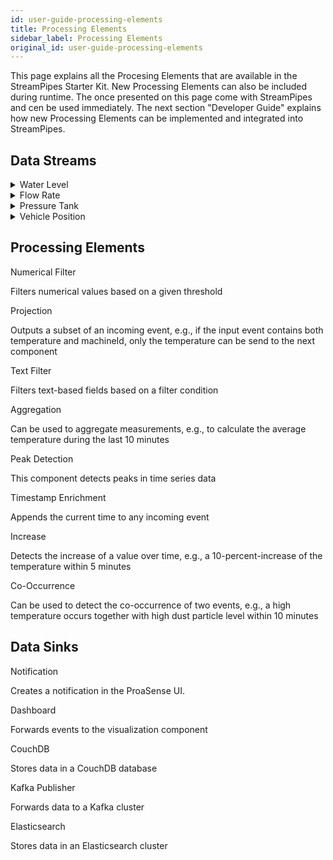 ```yaml
---
id: user-guide-processing-elements
title: Processing Elements
sidebar_label: Processing Elements
original_id: user-guide-processing-elements
---
```


This page explains all the Procesing Elements that are available in the StreamPipes Starter Kit.
New Processing Elements can also be included during runtime.
The once presented on this page come with StreamPipes and cen be used immediately. 
The next section "Developer Guide" explains how new Processing Elements can be implemented and integrated into StreamPipes.

## Data Streams

<details class="info">
<summary>Water Level</summary>
 
  {'{'}
        "underflow": false,
        "overflow": false,
        "level": 74.2184,
        "timestamp": 1515450274503,
        "sensorId": "level01"
  {'}'}
</details>

<details class="info">
<summary>Flow Rate</summary>

		Example Event:
			{'{'}
				"mass_flow":5.344,
				"temperature":45.8665,
				"timestamp":1515450053387,
				"sensorId":"flowrate01"
        {'}'}
</details>

<details class="info">
<summary>Pressure Tank</summary>

    Example Event:
		{'{'}
			"pressure": 57.1648,
			"timestamp": 1515450424800,
			"sensorId": "pressure01"
		  {'}'}
</details>

<details class="info">
<summary>Vehicle Position</summary>
 		Example Event:
		{'{'}
			"latitude": 40.7551,
			"plateNumber": "level02",
			"timestamp": 1515450606449,
			"longitude": -73.953
		  {'}'}
</details>
    
## Processing Elements

<div class="admonition info">
<div class="admonition-title">Numerical Filter</div>
<p>Filters numerical values based on a given threshold</p>
</div>

<div class="admonition info">
<div class="admonition-title">Projection</div>
<p>Outputs a subset of an incoming event, e.g., if the input event contains both temperature and machineId, only the temperature can be send to the next component</p>
</div>

<div class="admonition info">
<div class="admonition-title">Text Filter</div>
<p>Filters text-based fields based on a filter condition</p>
</div>

<div class="admonition info">
<div class="admonition-title">Aggregation</div>
<p> Can be used to aggregate measurements, e.g., to calculate the average temperature during the last 10 minutes</p>
</div>

<div class="admonition info">
<div class="admonition-title">Peak Detection</div>
<p>This component detects peaks in time series data</p>
</div>

<div class="admonition info">
<div class="admonition-title">Timestamp Enrichment</div>
<p>Appends the current time to any incoming event</p>
</div>

<div class="admonition info">
<div class="admonition-title">Increase</div>
<p>Detects the increase of a value over time, e.g., a 10-percent-increase of the temperature within 5 minutes</p>
</div>

<div class="admonition info">
<div class="admonition-title">Co-Occurrence</div>
<p>Can be used to detect the co-occurrence of two events, e.g., a high temperature occurs together with high dust particle level within 10 minutes
</p>
</div>

## Data Sinks

<div class="admonition info">
<div class="admonition-title">Notification</div>
<p>Creates a notification in the ProaSense UI.</p>
</div>

<div class="admonition info">
<div class="admonition-title">Dashboard</div>
<p>Forwards events to the visualization component</p>
</div>

<div class="admonition info">
<div class="admonition-title">CouchDB</div>
<p>Stores data in a CouchDB database</p>
</div>

<div class="admonition info">
<div class="admonition-title">Kafka Publisher</div>
<p>Forwards data to a Kafka cluster</p>
</div>

<div class="admonition info">
<div class="admonition-title">Elasticsearch</div>
<p>Stores data in an Elasticsearch cluster</p>
</div>

